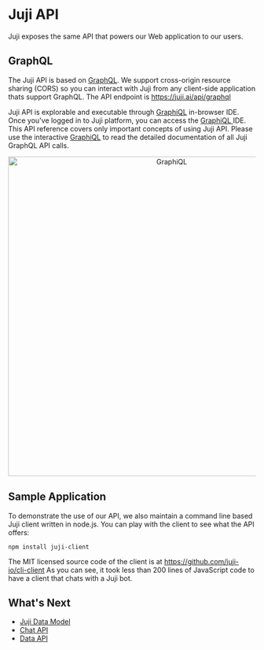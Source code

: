 # Juji API 

Juji exposes the same API that powers our Web application to our users.

## GraphQL

The Juji API is based on [GraphQL](https://graphql.org). We support
cross-origin resource sharing (CORS) so you can interact with Juji from any
client-side application thats support GraphQL. The API endpoint is https://juji.ai/api/graphql

Juji API is explorable and executable through
[GraphiQL](https://juji.ai/graphiql/graphiql.html) in-browser IDE.  Once you've
logged in to Juji platform, you can access the [GraphiQL
](https://juji.ai/graphiql/graphiql.html) IDE.  This API reference covers only
important concepts of using Juji API. Please use the interactive
[GraphiQL](https://juji.ai/graphiql/graphiql.html) to read the detailed documentation of all Juji GraphQL API calls.

<p align="center"><img src="/img/graphiql.png" alt="GraphiQL" width="650"/></p>

## Sample Application

To demonstrate the use of our API, we also maintain a command line based Juji client
written in node.js. You can play with the client to see what the API offers:

```
npm install juji-client
```

The MIT licensed source code of the client is at https://github.com/juji-io/cli-client
As you can see, it took less than 200 lines of JavaScript code to have a client
that chats with a Juji bot.

## What's Next

* [Juji Data Model](/nouns)
* [Chat API](/chat)
* [Data API](/meta)

